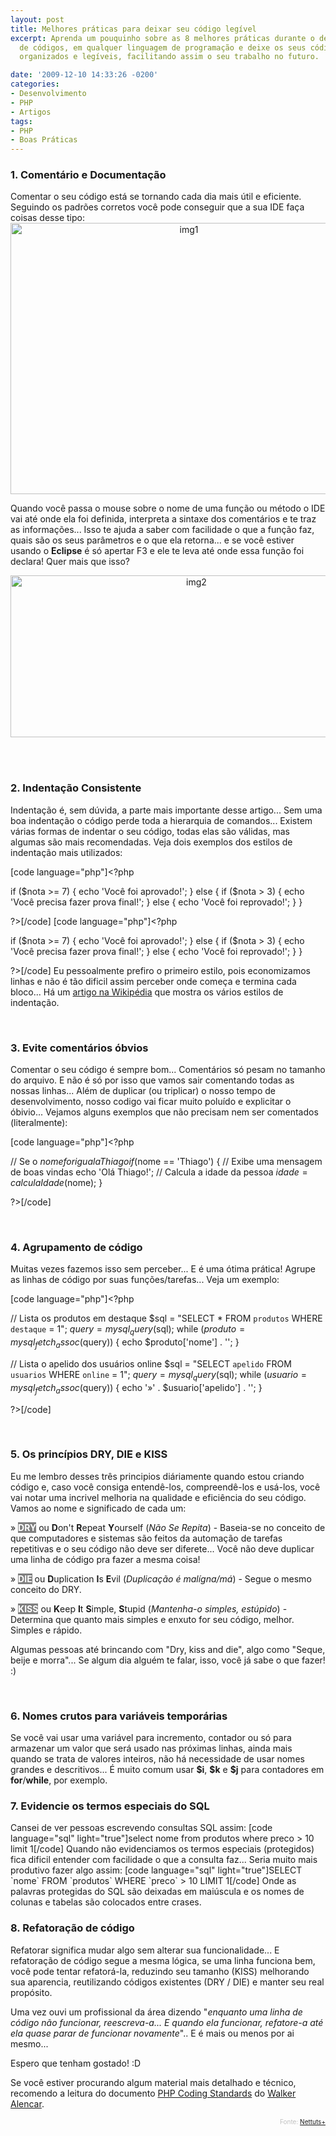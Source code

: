 ```yaml
---
layout: post
title: Melhores práticas para deixar seu código legível
excerpt: Aprenda um pouquinho sobre as 8 melhores práticas durante o desenvolvimento
  de códigos, em qualquer linguagem de programação e deixe os seus códigos mais limpos,
  organizados e legíveis, facilitando assim o seu trabalho no futuro.

date: '2009-12-10 14:33:26 -0200'
categories:
- Desenvolvimento
- PHP
- Artigos
tags:
- PHP
- Boas Práticas
---
```

<h3>1. Comentário e Documentação</h3>
Comentar o seu código está se tornando cada dia mais útil e eficiente. Seguindo os padrões corretos você pode conseguir que a sua IDE faça coisas desse tipo:

<center><img class="aligncenter size-full wp-image-657" title="img1" src="http://blog.thiagobelem.net/arquivos/2009/12/img1.jpg" alt="img1" width="555" height="434" /></center>

Quando você passa o mouse sobre o nome de uma função ou método o IDE vai até onde ela foi definida, interpreta a sintaxe dos comentários e te traz as informações... Isso te ajuda a saber com facilidade o que a função faz, quais são os seus parâmetros e o que ela retorna... e se você estiver usando o <strong>Eclipse</strong> é só apertar F3 e ele te leva até onde essa função foi declara! Quer mais que isso?

<center><img class="aligncenter size-full wp-image-658" title="img2" src="http://blog.thiagobelem.net/arquivos/2009/12/img2.jpg" alt="img2" width="579" height="259" /></center>

<br/><br/>

<h3>2. Indentação Consistente</h3>
Indentação é, sem dúvida, a parte mais importante desse artigo... Sem uma boa indentação o código perde toda a hierarquia de comandos... Existem várias formas de indentar o seu código, todas elas são válidas, mas algumas são mais recomendadas. Veja dois exemplos dos estilos de indentação mais utilizados:


[code language="php"]<?php

if ($nota >= 7) {
	echo 'Você foi aprovado!';
} else {
	if ($nota > 3) {
		echo 'Você precisa fazer prova final!';
	} else {
		echo 'Você foi reprovado!';
	}
}

?>[/code]
[code language="php"]<?php

if ($nota >= 7)
{
	echo 'Você foi aprovado!';
}
else
{
	if ($nota > 3)
	{
		echo 'Você precisa fazer prova final!';
	}
	else
	{
		echo 'Você foi reprovado!';
	}
}

?>[/code]
Eu pessoalmente prefiro o primeiro estilo, pois economizamos linhas e não é tão dificil assim perceber onde começa e termina cada bloco... Há um <a href="http://en.wikipedia.org/wiki/Indent_style" title="Estilos de Indentação" target="_blank">artigo na Wikipédia</a> que mostra os vários estilos de indentação.

<br/>

<h3>3. Evite comentários óbvios</h3>
Comentar o seu código é sempre bom... Comentários só pesam no tamanho do arquivo. E não é só por isso que vamos sair comentando todas as nossas linhas... Além de duplicar (ou triplicar) o nosso tempo de desenvolvimento, nosso codigo vai ficar muito poluído e explicitar o óbivio... Vejamos alguns exemplos que não precisam nem ser comentados (literalmente):


[code language="php"]<?php

// Se o $nome for igual a Thiago
if ($nome == 'Thiago')  {
	// Exibe uma mensagem de boas vindas
	echo 'Olá Thiago!';
	// Calcula a idade da pessoa
	$idade = calculaIdade($nome);
}

?>[/code]

<br/>

<h3>4. Agrupamento de código</h3>
Muitas vezes fazemos isso sem perceber... E é uma ótima prática! Agrupe as linhas de código por suas funções/tarefas... Veja um exemplo:


[code language="php"]<?php

// Lista os produtos em destaque
$sql = "SELECT * FROM `produtos` WHERE `destaque` = 1";
$query = mysql_query($sql);
while ($produto = mysql_fetch_assoc($query)) {
	echo $produto['nome'] . '';
}

// Lista o apelido dos usuários online
$sql = "SELECT `apelido` FROM `usuarios` WHERE `online` = 1";
$query = mysql_query($sql);
while ($usuario = mysql_fetch_assoc($query)) {
	echo '»' . $usuario['apelido'] . '';
}

?>[/code]

<br/>

<h3>5. Os princípios DRY, DIE e KISS</h3>
Eu me lembro desses três principios diáriamente quando estou criando código e, caso você consiga entendê-los, compreendê-los e usá-los, você vai notar uma incrivel melhoria na qualidade e eficiência do seu código. Vamos ao nome e significado de cada um:

» <strong style="background: gray; color: white">DRY</strong> ou <strong>D</strong>on't <strong>R</strong>epeat <strong>Y</strong>ourself (<em>Não Se Repita</em>) - Baseia-se no conceito de que computadores e sistemas são feitos da automação de tarefas repetitivas e o seu código não deve ser diferete... Você não deve duplicar uma linha de código pra fazer a mesma coisa!

» <strong style="background: gray; color: white">DIE</strong> ou <strong>D</strong>uplication <strong>I</strong>s <strong>E</strong>vil (<em>Duplicação é malígna/má</em>) - Segue o mesmo conceito do DRY.

» <strong style="background: gray; color: white">KISS</strong> ou <strong>K</strong>eep <strong>I</strong>t <strong>S</strong>imple, <strong>S</strong>tupid (<em>Mantenha-o simples, estúpido</em>) - Determina que quanto mais simples e enxuto for seu código, melhor. Simples e rápido.

Algumas pessoas até brincando com "Dry, kiss and die", algo como "Seque, beije e morra"... Se algum dia alguém te falar, isso, você já sabe o que fazer! :)

<br/>

<h3>6. Nomes crutos para variáveis temporárias</h3>
Se você vai usar uma variável para incremento, contador ou só para armazenar um valor que será usado nas próximas linhas, ainda mais quando se trata de valores inteiros, não há necessidade de usar nomes grandes e descritivos... É muito comum usar <strong>$i</strong>, <strong>$k</strong> e <strong>$j</strong> para contadores em <strong>for</strong>/<strong>while</strong>, por exemplo.

<br/>

<h3>7. Evidencie os termos especiais do SQL</h3>
Cansei de ver pessoas escrevendo consultas SQL assim:
[code language="sql" light="true"]select nome from produtos where preco > 10 limit 1[/code]
Quando não evidenciamos os termos especiais (protegidos) fica dificil entender com facilidade o que a consulta faz... Seria muito mais produtivo fazer algo assim:
[code language="sql" light="true"]SELECT `nome` FROM `produtos` WHERE `preco` > 10 LIMIT 1[/code]
Onde as palavras protegidas do SQL são deixadas em maiúscula e os nomes de colunas e tabelas são colocados entre crases.

<br/>

<h3>8. Refatoração de código</h3>
Refatorar significa mudar algo sem alterar sua funcionalidade... E refatoração de código segue a mesma lógica, se uma linha funciona bem, você pode tentar refatorá-la, reduzindo seu tamanho (KISS) melhorando sua aparencia, reutilizando códigos existentes (DRY / DIE) e manter seu real propósito.

Uma vez ouvi um profissional da área dizendo "<em>enquanto uma linha de código não funcionar, reescreva-a... E quando ela funcionar, refatore-a até ela quase parar de funcionar novamente</em>".. E é mais ou menos por ai mesmo...

Espero que tenham gostado! :D

Se você estiver procurando algum material mais detalhado e técnico, recomendo a leitura do documento <a href="http://www.walkeralencar.com/PHPCodeStandards.pdf" title="PHP Coding Standards" target="_blank">PHP Coding Standards</a> do <a href="http://blog.walkeralencar.com" target="_blank" title="Walker Alencar">Walker Alencar</a>.

<p style="font-size: 10px; text-align: right; color: silver">Fonte: <a href="http://net.tutsplus.com/" title="Nettuts+">Nettuts+</a>

